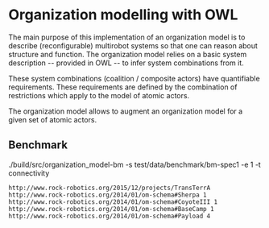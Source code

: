 # Organization modelling with OWL

The main purpose of this implementation of an organization model is to describe (reconfigurable)
multirobot systems so that one can reason about structure and function.
The organization model relies on a basic system
description -- provided in OWL -- to infer system combinations from it.

These system combinations (coalition / composite actors) have quantifiable
requirements. These requirements are defined by the combination of
restrictions which apply to the model of atomic actors.

The organization model allows to augment an organization model for a given
set of atomic actors.

## Benchmark

./build/src/organization_model-bm -s test/data/benchmark/bm-spec1 -e 1 -t
connectivity

```
http://www.rock-robotics.org/2015/12/projects/TransTerrA
http://www.rock-robotics.org/2014/01/om-schema#Sherpa 1
http://www.rock-robotics.org/2014/01/om-schema#CoyoteIII 1
http://www.rock-robotics.org/2014/01/om-schema#BaseCamp 1
http://www.rock-robotics.org/2014/01/om-schema#Payload 4
```
